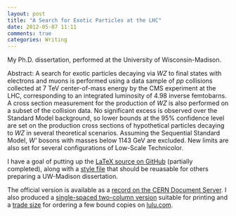 ```yaml
---
layout: post
title: "A Search for Exotic Particles at the LHC"
date: 2012-05-07 11:11
comments: true
categories: Writing
---
```


My Ph.D. dissertation, performed at the University of Wisconsin-Madison.

Abstract: A search for exotic particles decaying via *WZ* to final states with electrons and muons is performed using a data sample of *pp* collisions collected at 7 TeV center-of-mass energy by the CMS experiment at the LHC, corresponding to an integrated luminosity of 4.98 inverse femtobarns.  A cross section measurement for the production of *WZ* is also performed on a subset of the collision data.  No significant excess is observed over the Standard Model background, so lower bounds at the 95% confidence level are set on the production cross sections of hypothetical particles decaying to *WZ* in several theoretical scenarios.  Assuming the Sequential Standard Model, *W'* bosons with masses below 1143 GeV are excluded.  New limits are also set for several configurations of Low-Scale Technicolor.

I have a goal of putting up the [LaTeX source on GitHub](https://github.com/jklukas/gradthesis) (partially completed), along with a [style file](https://github.com/jklukas/uwthesis) that should be reuasable for others preparing a UW-Madison dissertation.

The official version is available as a [record on the CERN Document Server](https://cdsweb.cern.ch/record/1446308).  I also produced a [single-spaced two-column version](/files/klukas-thesis-twocol.pdf) suitable for printing and a [trade size](/files/klukas-thesis-trade.pdf) for ordering a few bound copies on [lulu.com](http://lulu.com).
